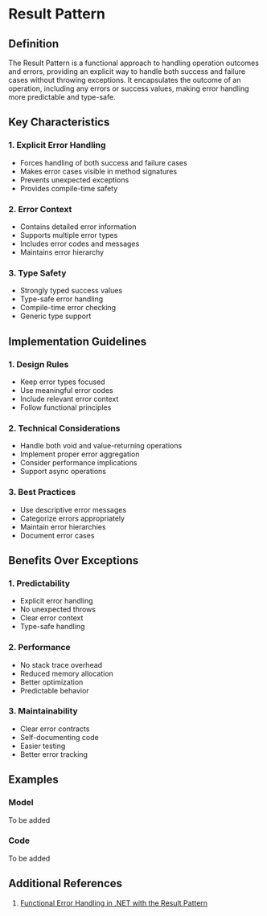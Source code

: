 # Result Pattern

## Definition

The Result Pattern is a functional approach to handling operation outcomes and errors, providing an explicit way to handle both success and failure cases without throwing exceptions. It encapsulates the outcome of an operation, including any errors or success values, making error handling more predictable and type-safe.

## Key Characteristics

### 1. Explicit Error Handling

- Forces handling of both success and failure cases
- Makes error cases visible in method signatures
- Prevents unexpected exceptions
- Provides compile-time safety

### 2. Error Context

- Contains detailed error information
- Supports multiple error types
- Includes error codes and messages
- Maintains error hierarchy

### 3. Type Safety

- Strongly typed success values
- Type-safe error handling
- Compile-time error checking
- Generic type support

## Implementation Guidelines

### 1. Design Rules

- Keep error types focused
- Use meaningful error codes
- Include relevant error context
- Follow functional principles

### 2. Technical Considerations

- Handle both void and value-returning operations
- Implement proper error aggregation
- Consider performance implications
- Support async operations

### 3. Best Practices

- Use descriptive error messages
- Categorize errors appropriately
- Maintain error hierarchies
- Document error cases

## Benefits Over Exceptions

### 1. Predictability

- Explicit error handling
- No unexpected throws
- Clear error context
- Type-safe handling

### 2. Performance

- No stack trace overhead
- Reduced memory allocation
- Better optimization
- Predictable behavior

### 3. Maintainability

- Clear error contracts
- Self-documenting code
- Easier testing
- Better error tracking

## Examples

### Model

To be added

### Code

To be added

## Additional References

1. [Functional Error Handling in .NET with the Result Pattern](https://www.milanjovanovic.tech/blog/functional-error-handling-in-dotnet-with-the-result-pattern)
